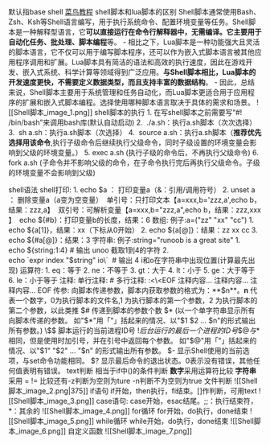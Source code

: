 默认指base shell  [菜鸟教程](https://www.runoob.com/linux/linux-shell-variable.html)
shell脚本和lua脚本的区别
	Shell脚本通常使用Bash、Zsh、Ksh等Shell语言编写，用于执行系统命令、配置环境变量等任务。Shell脚本是一种解释型语言，它**可以直接运行在命令行解释器中，无需编译。它主要用于自动化任务、批处理、脚本编程**等。
	-
	相比之下，Lua脚本是一种功能强大且灵活的脚本语言，它不仅可以用于编写脚本程序，还可以作为嵌入式脚本语言被其他应用程序调用和扩展。Lua脚本具有简洁的语法和高效的执行速度，因此在游戏开发、嵌入式系统、科学计算等领域得到广泛应用。**与Shell脚本相比，Lua脚本的开发速度更快，不需要定义数据类型，而且支持丰富的数据结构**。
	-
	因此，总结来说，Shell脚本主要用于系统管理和任务自动化，而Lua脚本更适合用于应用程序的扩展和嵌入式脚本编程。选择使用哪种脚本语言取决于具体的需求和场景。
![[Shell脚本_image_1.png]]
shell脚本的执行
	1.  在写shell脚本之前需要写“#! /bin/bash”来调用bash库(默认自动启动)
	2.   ./a.sh：执行a.sh脚本（次次选择）
	3.   sh a.sh：执行a.sh脚本（次选择）
	4.   source a.sh：执行a.sh脚本（**推荐优先选择用该命令**,执行子级命令后继续执行父级命令，同时子级设置的环境变量会影响到父级的环境变量。）
	5.   exec a.sh (执行子级的命令后，不再执行父级命令)
	6.   fork a.sh (子命令并不影响父级的命令，在子命令执行完后再执行父级命令。子级的环境变量不会影响到父级) 

shell语法
	shell打印:
		1. echo $a  ： 打印变量a（&：引用/调用符号）
		2. unset a   ：  删除变量a（a变为空变量）
		  单引号：只打印文本【a=xxx,b='zzz,a',echo b，结果：zzz,a】
		  双引号：可解析变量【a=xxx,b="zzz,a",echo b，结果：zzz,xxx 】
		  echo ${#b}：打印变量b的长度，结果：6
	数组:
		例子:a=("zz" "xx" "cc")
		 1. echo ${a[1]}，结果：xx（下标从0开始）
		 2. echo ${a[@]}：结果：zz xx cc
		 3. echo ${#a[@]}：结果：3
	字符串:
		例子:string="runoob is a great site"
		1. echo ${string:1:4} # 输出 unoo    截取1到4的字符
		2. echo \`expr index "$string" io\`  # 输出 4   i和o在字符串中出现位置(计算最先出现)
	运算符:
		1.  eq：等于
		2.  ne：不等于
		3.  gt：大于
		4.  lt：小于
		5.  ge：大于等于
		6.  le：小于等于
	注释:
		单行注释:   # 
		多行注释:
		:<\<EOF  
		注释内容...  
		注释内容...  
		注释内容...  
		EOF
	传参:
		向脚本传递参数，脚本内获取参数的格式为：**$n**。**n** 代表一个数字，0为执行脚本的文件名,1 为执行脚本的第一个参数，2 为执行脚本的第二个参数，以此类推
		$#	传递到脚本的参数个数
		$*	(以一个单字符串显示所有向脚本传递的参数。
		如"$\*"用「"」括起来的情况、以"$1 $2 … $n"的形式输出所有参数。)
		\$$	脚本运行的当前进程ID号
		$!	后台运行的最后一个进程的ID号
		\$@	与$\*相同，但是使用时加引号，并在引号中返回每个参数。
		如"$@"用「"」括起来的情况、以"$1" "$2" … "$n" 的形式输出所有参数。
		$-	显示Shell使用的当前选项，与set命令功能相同。
		$?	显示最后命令的退出状态。0表示没有错误，其他任何值表明有错误。
	text判断
		相当于if中()的条件判断
		**数字**采用运算符比较
		**字符串**采用 = != 比较还有-z判断为空则为ture -n判断不为空则为true
		文件判断
		![[Shell脚本_image_2.png|375]]
	if语句
		if开始，then执行，fi结束。[]作判断，可用text
		![[Shell脚本_image_3.png]]
	case语句:
		case开始，esac结尾。;;：执行结束符，\*：其余的
		![[Shell脚本_image_4.png]]
	for循环
		for开始，do执行，done结束
		![[Shell脚本_image_5.png]]
	while循环
		while开始，do执行，done结束
		![[Shell脚本_image_6.png]]
	自定义函数
		![[Shell脚本_image_7.png]]
